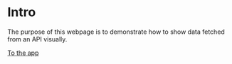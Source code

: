 # Intro

The purpose of this webpage is to demonstrate how to show data fetched from an API visually.

[To the app](index.html)
